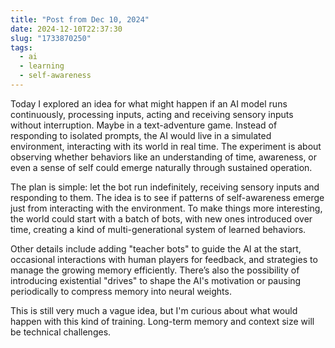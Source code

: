 ```yaml
---
title: "Post from Dec 10, 2024"
date: 2024-12-10T22:37:30
slug: "1733870250"
tags:
  - ai
  - learning
  - self-awareness
---
```


Today I explored an idea for what might happen if an AI model runs continuously, processing inputs, acting and receiving sensory inputs without interruption. Maybe in a text-adventure game. Instead of responding to isolated prompts, the AI would live in a simulated environment, interacting with its world in real time. The experiment is about observing whether behaviors like an understanding of time, awareness, or even a sense of self could emerge naturally through sustained operation.

The plan is simple: let the bot run indefinitely, receiving sensory inputs and responding to them. The idea is to see if patterns of self-awareness emerge just from interacting with the environment. To make things more interesting, the world could start with a batch of bots, with new ones introduced over time, creating a kind of multi-generational system of learned behaviors.

Other details include adding "teacher bots" to guide the AI at the start, occasional interactions with human players for feedback, and strategies to manage the growing memory efficiently. There’s also the possibility of introducing existential "drives" to shape the AI's motivation or pausing periodically to compress memory into neural weights.

This is still very much a vague idea, but I'm curious about what would happen with this kind of training. Long-term memory and context size will be technical challenges.